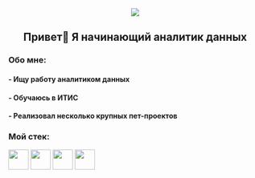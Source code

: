 <div align="center">
  <img src="https://i.gifer.com/4qo9.gif" align="center"/>
</div>

<h2 align="center">Привет👋 Я начинающий аналитик данных</h2>

<h3 align="left">Обо мне:</h3>
<h4 align="left">- Ищу работу аналитиком данных</h4>
<h4 align="left">- Обучаюсь в ИТИС</h4>
<h4 align="left">- Реализовал несколько крупных пет-проектов</h4>

<h3 align="left">Мой стек:</h3>

<div>
  <img src="https://upload.wikimedia.org/wikipedia/commons/thumb/c/c3/Python-logo-notext.svg/1200px-Python-logo-notext.svg.png" height="40">
  <img src="https://gimgs2.nohat.cc/thumb/f/640/sql-logo-illustration-microsoft-azure-sql-database-microsoft-sql-server-database-blue-text-logo-png--compngwingzoupl.jpg" height="40">
  <img src="https://skillicons.dev/icons?i=mysql" height="40">
  <img src="https://skillicons.dev/icons?i=sklearn" height="40">
</div>
